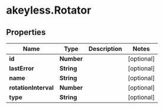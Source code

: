 # akeyless.Rotator

## Properties

Name | Type | Description | Notes
------------ | ------------- | ------------- | -------------
**id** | **Number** |  | [optional] 
**lastError** | **String** |  | [optional] 
**name** | **String** |  | [optional] 
**rotationInterval** | **Number** |  | [optional] 
**type** | **String** |  | [optional] 



